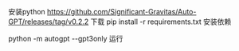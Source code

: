  安装python
 https://github.com/Significant-Gravitas/Auto-GPT/releases/tag/v0.2.2  下载
 pip install -r requirements.txt          安装依赖
                                                                                
 python -m autogpt --gpt3only              运行